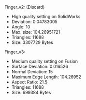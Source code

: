Finger_v2: (Discard)
- High quality setting on SolidWorks
- Deviation: 0.04783005
- Angle: 10
- Max. size: 104.26951721
- Triangles: 11688
- Size: 3307729 Bytes

Finger_v3:
- Medium quality setting on Fusion
- Surface Deviation: 0.016526
- Normal Deviation: 15
- Maximum Edge Length: 104.26952
- Aspect Ratio: 21.5
- Triangles: 11688
- Size: 699384 Bytes